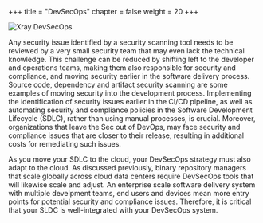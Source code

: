 +++
title = "DevSecOps"
chapter = false
weight = 20
+++

![Xray DevSecOps](/images/xray-dev-sec-ops.png)

Any security issue identified by a security scanning tool needs to be reviewed by a very small security team that may even lack the technical knowledge. This challenge can be reduced by shifting left to the developer and operations teams, making them also responsible for security and compliance, and moving security earlier in the software delivery process. Source code, dependency and artifact security scanning are some examples of moving security into the development process.  Implementing the identification of security issues earlier in the CI/CD pipeline, as well as automating security and compliance policies in the Software Development Lifecycle (SDLC), rather than using manual processes, is crucial. Moreover, organizations that leave the Sec out of DevOps, may face security and compliance issues that are closer to their release, resulting in additional costs for remediating such issues.

As you move your SDLC to the cloud, your DevSecOps strategy must also adapt to the cloud. As discussed previously, binary repository managers that scale globally across cloud data centers require DevSecOps tools that will likewise scale and adjust. An enterprise scale software delivery system with multiple develpment teams, end users and devices mean more entry points for potential security and compliance issues. Therefore, it is critical that your SLDC is well-integrated with your DevSecOps system.








